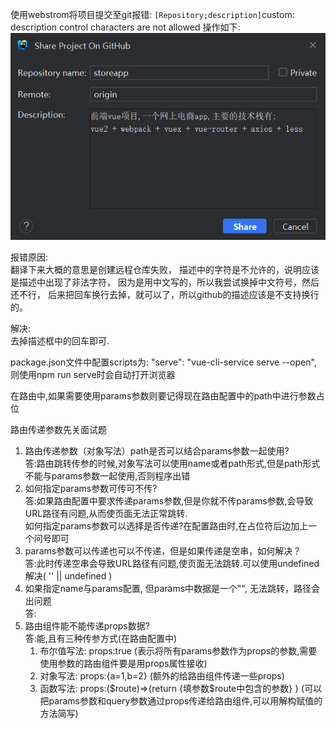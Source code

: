 使用webstrom将项目提交至git报错:
`[Repository;description]`custom:
description control characters are not allowed
操作如下:
![img.png](img.png)

报错原因:  
翻译下来大概的意思是创建远程仓库失败，
描述中的字符是不允许的，说明应该是描述中出现了非法字符，
因为是用中文写的，所以我尝试换掉中文符号，然后还不行，
后来把回车换行去掉，就可以了，所以github的描述应该是不支持换行的。

解决:  
去掉描述框中的回车即可.

package.json文件中配置scripts为:
"serve": "vue-cli-service serve --open",
则使用npm run serve时会自动打开浏览器

在路由中,如果需要使用params参数则要记得现在路由配置中的path中进行参数占位

路由传递参数先关面试题
1. 路由传递参数（对象写法）path是否可以结合params参数一起使用?  
    答:路由跳转传参的时候,对象写法可以使用name或者path形式,但是path形式不能与params参数一起使用,否则程序出错  
2. 如何指定params参数可传可不传?  
    答:如果路由配置中要求传递params参数,但是你就不传params参数,会导致URL路径有问题,从而使页面无法正常跳转.  
       如何指定params参数可以选择是否传递?在配置路由时,在占位符后边加上一个问号即可
3. params参数可以传递也可以不传递，但是如果传递是空串，如何解决？  
    答:此时传递空串会导致URL路径有问题,使页面无法跳转.可以使用undefined解决( '' || undefined )
4. 如果指定name与params配置, 但params中数据是一个"", 无法跳转，路径会出问题  
    答:
5. 路由组件能不能传递props数据?  
    答:能,且有三种传参方式(在路由配置中)  
   1. 布尔值写法: props:true (表示将所有params参数作为props的参数,需要使用参数的路由组件要是用props属性接收)  
   2. 对象写法: props:{a=1,b=2} (额外的给路由组件传递一些props)  
   3. 函数写法: props:($route)=>{return {填参数$route中包含的参数} } (可以把params参数和query参数通过props传递给路由组件,可以用解构赋值的方法简写)

